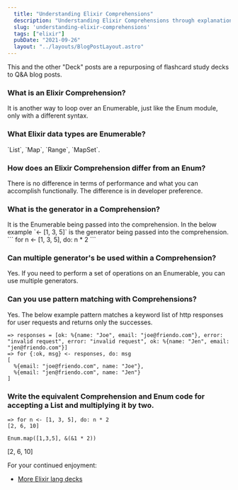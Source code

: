 ```yaml
---
  title: "Understanding Elixir Comprehensions"
  description: "Understanding Elixir Comprehensions through explanation"
  slug: 'understanding-elixir-comprehensions'
  tags: ["elixir"]
  pubDate: "2021-09-26"
  layout: "../layouts/BlogPostLayout.astro"
---
```


This and the other "Deck" posts are a repurposing of flashcard study decks to Q&A blog posts. 

<h3>What is an Elixir Comprehension?</h3>
It is another way to loop over an Enumerable, just like the Enum module, only with a different syntax.


<h3>What Elixir data types are Enumerable?</h3>
`List`, `Map`, `Range`, `MapSet`.


<h3>How does an Elixir Comprehension differ from an Enum?</h3>
There is no difference in terms of performance and what you can accomplish functionally. The difference is in developer preference.


<h3>What is the generator in a Comprehension?</h3>
It is the Enumerable being passed into the comprehension. In the below example `<- [1, 3, 5]` is the generator being passed into the comprehension. 
```
for n <- [1, 3, 5], do: n * 2
```


<h3>Can multiple generator's be used within a Comprehension?</h3>
Yes. If you need to perform a set of operations on an Enumerable, you can use multiple generators.


<h3>Can you use pattern matching with Comprehensions?</h3>
Yes. The below example pattern matches a keyword list of http responses for user requests and returns only the successes. 

```
=> responses = [ok: %{name: "Joe", email: "joe@friendo.com"}, error: "invalid request", error: "invalid request", ok: %{name: "Jen", email: "jen@friendo.com"}] 
=> for {:ok, msg} <- responses, do: msg 
[
  %{email: "joe@friendo.com", name: "Joe"},
  %{email: "jen@friendo.com", name: "Jen"}
]
```


<h3>Write the equivalent Comprehension and Enum code for accepting a List and multiplying it by two.</h3>

```
=> for n <- [1, 3, 5], do: n * 2
[2, 6, 10]
``` 

```
Enum.map([1,3,5], &(&1 * 2))
```
[2, 6, 10]

For your continued enjoyment:
- [More Elixir lang decks](https://www.devdecks.io/tags/elixir-deck)
